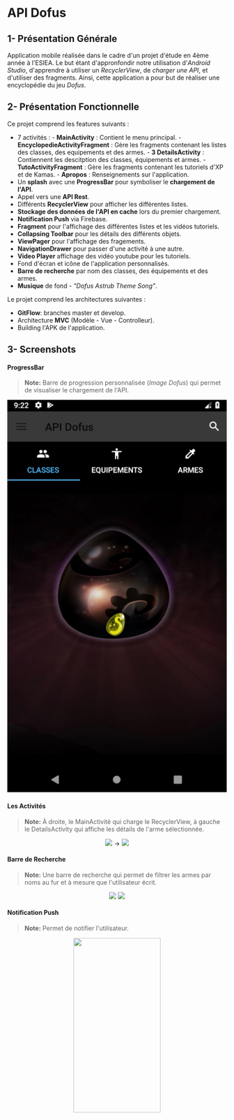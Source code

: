 # API Dofus

## 1- Présentation Générale 

Application mobile réalisée dans le cadre d'un projet d'étude en 4ème année à l'ESIEA. Le but étant d'appronfondir notre utilisation d'*Android Studio*, d'apprendre à utiliser un *RecyclerView*, de *charger une API*, et d'utiliser des fragments. Ainsi, cette application a pour but de réaliser une encyclopédie du jeu *Dofus*. 

## 2- Présentation Fonctionnelle

Ce projet comprend les features suivants : 

 - 7 activités : 
			 - **MainActivity** : Contient le menu principal.
			 - **EncyclopedieActivityFragment** : Gère les fragments contenant les listes des classes, des 								equipements et des armes.
			 - **3 DetailsActivity** : Contiennent les descitption des classes, équipements et armes. 
			 - **TutoActivityFragment** : Gère les fragments contenant les tutoriels d'XP et de Kamas.
			 - **Apropos** : Renseignements sur l'application.
 - Un **splash** avec une **ProgressBar** pour symboliser le **chargement de l'API**. 
 - Appel vers une **API Rest**. 
 - Différents **RecyclerView** pour afficher les différentes listes. 
 - **Stockage des données de l'API en cache** lors du premier chargement.
 - **Notification Push** via Firebase. 
 - **Fragment** pour l'affichage des différentes listes et les vidéos tutoriels.
 - **Collapsing Toolbar** pour les détails des différents objets.
 - **ViewPager** pour l'affichage des fragements. 
 - **NavigationDrawer** pour passer d'une activité à une autre.
 - **Video Player** affichage des vidéo youtube pour les tutoriels.
 - Fond d'écran et icône de l'application personnalisés.
 - **Barre de recherche** par nom des classes, des équipements et des armes.
 - **Musique** de fond - *"Dofus Astrub Theme Song"*.

Le projet comprend les architectures suivantes : 

 - **GitFlow**: branches master et develop.
 - Architecture **MVC** (Modèle - Vue - Controlleur).
 - Building l'APK de l'application.


## 3- Screenshots 

#### ProgressBar

> **Note:** Barre de progression personnalisée (*Image Dofus*) qui permet de visualiser le chargement de l'API.

![progressBar](https://github.com/AntoineAntix/Projet/blob/master/ScreenReadMe/progressBar.png)

#### Les Activités 

> **Note:** À droite, le MainActivité qui charge le RecyclerView, à gauche le DetailsActivity qui affiche les détails de l'arme sélectionnée. 

<p align="center">
<img src="https://image.noelshack.com/fichiers/2019/14/3/1554284418-56531102-402490370549958-1066424011476434944-n-min.png">
-> 
<img src="https://image.noelshack.com/fichiers/2019/14/3/1554284418-55759977-581031015640449-922973340740616192-n-min.png">
</p>

#### Barre de Recherche 

 > **Note:** Une barre de recherche qui permet de filtrer les armes par noms au fur et à mesure que l'utilisateur écrit. 
<p align="center">
<img src="https://image.noelshack.com/fichiers/2019/14/3/1554284418-56504204-324774531556742-5290224725878898688-n-min.png">
<img src="https://image.noelshack.com/fichiers/2019/14/3/1554284418-56330951-1628391143930101-3691094937132072960-n-min.png">
</p>

#### Notification Push

> **Note:** Permet de notifier l'utilisateur.

<p align="center">
<img width="200" height="400" src="https://image.noelshack.com/fichiers/2019/14/3/1554300285-55908435-352030422102876-5397388128463880192-n.png">
</p>
